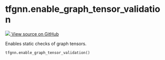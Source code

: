 # tfgnn.enable_graph_tensor_validation

<!-- Insert buttons and diff -->

<a target="_blank" href="https://github.com/tensorflow/gnn/tree/master/tensorflow_gnn/graph/graph_constants.py#L144-L147">
<img src="https://www.tensorflow.org/images/GitHub-Mark-32px.png" /> View source
on GitHub </a>

Enables static checks of graph tensors.

<pre class="devsite-click-to-copy prettyprint lang-py tfo-signature-link">
<code>tfgnn.enable_graph_tensor_validation()
</code></pre>

<!-- Placeholder for "Used in" -->
